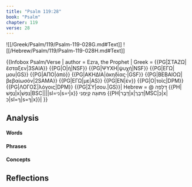 ```yaml
---
title: "Psalm 119:28"
book: "Psalm"
chapter: 119
verse: 28
---
```

![[/Greek/Psalm/119/Psalm-119-028G.md#Text]]
![[/Hebrew/Psalm/119/Psalm-119-028H.md#Text]]

{{Infobox Psalm/Verse |
  author = Ezra, the Prophet |
  Greek = {{PG|ΣΤΑΖΩ|ἔσταξεν|3SAIA}} {{PG|Ο|ἡ|NSF}} {{PG|ΨΥΧΗ|ψυχή|NSF}} {{PG|ΕΓΩ|μου|GS}} {{PG|ΑΠΟ|ἀπὸ}} {{PG|ΑΚΗΔΙΑ|ἀκηδίας·|GSF}} {{PG|ΒΕΒΑΙΟΩ|βεβαίωσόν|2SAMA}} {{PG|ΕΓΩ|με|AS}} {{PG|ΕΝ|ἐν}} {{PG|Ο|τοῖς|DPM}} {{PG|ΛΟΓΟΣ|λόγοις|DPM}} {{PG|ΣΥ|σου.|GS}}|
  Hebrew = @
דָּלְפָה
{{PH|נֶפֶשׁ|x|נַפְשִׁ|BSC||||sl=ני|s=י|x}}
מִתּוּגָה
קַיְּמֵנִי
{{PH|דָּבָר|x|דְבָרֶ|MSC|כְּ|x|כִּ|sl=ךָ|s=ךָ|x}}׃|
}}

## Analysis

#### Words

#### Phrases

#### Concepts

## Reflections
